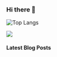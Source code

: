 ### Hi there 👋

![Top Langs](https://github-readme-stats.vercel.app/api/top-langs/?username=oldwang12&layout=compact&theme=tokyonight)

![](https://github-readme-activity-graph.cyclic.app/graph?username=oldwang12&theme=dracula)

#### Latest Blog Posts

<!-- BLOG-POST-LIST:START -->
<!-- BLOG-POST-LIST:END -->
